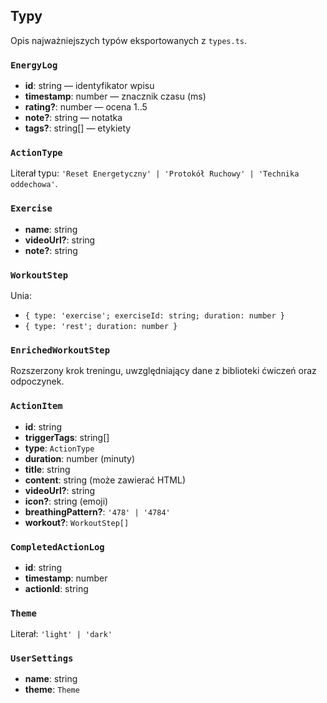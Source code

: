 ## Typy

Opis najważniejszych typów eksportowanych z `types.ts`.

### `EnergyLog`
- **id**: string — identyfikator wpisu
- **timestamp**: number — znacznik czasu (ms)
- **rating?**: number — ocena 1..5
- **note?**: string — notatka
- **tags?**: string[] — etykiety

### `ActionType`
Literał typu: `'Reset Energetyczny' | 'Protokół Ruchowy' | 'Technika oddechowa'`.

### `Exercise`
- **name**: string
- **videoUrl?**: string
- **note?**: string

### `WorkoutStep`
Unia:
- `{ type: 'exercise'; exerciseId: string; duration: number }`
- `{ type: 'rest'; duration: number }`

### `EnrichedWorkoutStep`
Rozszerzony krok treningu, uwzględniający dane z biblioteki ćwiczeń oraz odpoczynek.

### `ActionItem`
- **id**: string
- **triggerTags**: string[]
- **type**: `ActionType`
- **duration**: number (minuty)
- **title**: string
- **content**: string (może zawierać HTML)
- **videoUrl?**: string
- **icon?**: string (emoji)
- **breathingPattern?**: `'478' | '4784'`
- **workout?**: `WorkoutStep[]`

### `CompletedActionLog`
- **id**: string
- **timestamp**: number
- **actionId**: string

### `Theme`
Literał: `'light' | 'dark'`

### `UserSettings`
- **name**: string
- **theme**: `Theme`

